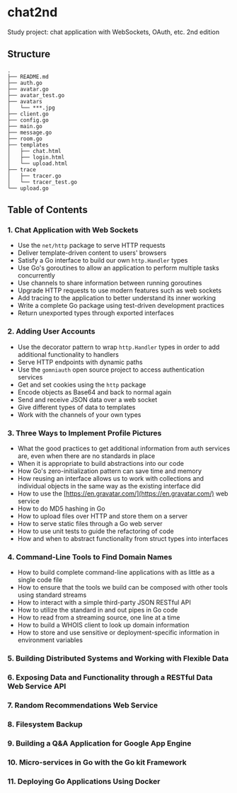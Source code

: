 # chat2nd
Study project: chat application with WebSockets, OAuth, etc. 2nd edition

## Structure
```
.
├── README.md
├── auth.go
├── avatar.go
├── avatar_test.go
├── avatars
│   └── ***.jpg
├── client.go
├── config.go
├── main.go
├── message.go
├── room.go
├── templates
│   ├── chat.html
│   ├── login.html
│   └── upload.html
├── trace
│   ├── tracer.go
│   └── tracer_test.go
└── upload.go
```

## Table of Contents
### 1. Chat Application with Web Sockets
- Use the `net/http` package to serve HTTP requests
- Deliver template-driven content to users' browsers
- Satisfy a Go interface to build our own `http.Handler` types
- Use Go's goroutines to allow an application to perform multiple tasks concurrently
- Use channels to share information between running goroutines
- Upgrade HTTP requests to use modern features such as web sockets
- Add tracing to the application to better understand its inner working
- Write a complete Go package using test-driven development practices
- Return unexported types through exported interfaces
### 2. Adding User Accounts
- Use the decorator pattern to wrap `http.Handler` types in order to add additional functionality to handlers
- Serve HTTP endpoints with dynamic paths
- Use the `gomniauth` open source project to access authentication services
- Get and set cookies using the `http` package
- Encode objects as Base64 and back to normal again
- Send and receive JSON data over a web socket
- Give different types of data to templates
- Work with the channels of your own types
### 3. Three Ways to Implement Profile Pictures
- What the good practices to get additional information from auth services are, even when there are no standards in place
- When it is appropriate to build abstractions into our code
- How Go's zero-initialization pattern can save time and memory
- How reusing an interface allows us to work with collections and individual objects in the same way as the existing interface did
- How to use the [https://en.gravatar.com/](https://en.gravatar.com/) web service
- How to do MD5 hashing in Go
- How to upload files over HTTP and store them on a server
- How to serve static files through a Go web server
- How to use unit tests to guide the refactoring of code
- How and when to abstract functionality from struct types into interfaces
### 4. Command-Line Tools to Find Domain Names
- How to build complete command-line applications with as little as a single code file
- How to ensure that the tools we build can be composed with other tools using standard streams
- How to interact with a simple third-party JSON RESTful API
- How to utilize the standard in and out pipes in Go code
- How to read from a streaming source, one line at a time
- How to build a WHOIS client to look up domain information
- How to store and use sensitive or deployment-specific information in environment variables
### 5. Building Distributed Systems and Working with Flexible Data
### 6. Exposing Data and Functionality through a RESTful Data Web Service API
### 7. Random Recommendations Web Service
### 8. Filesystem Backup
### 9. Building a Q&A Application for Google App Engine
### 10. Micro-services in Go with the Go kit Framework
### 11. Deploying Go Applications Using Docker
